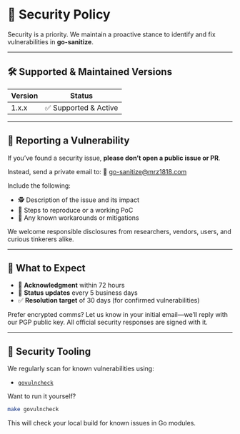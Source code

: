 # 🔐 Security Policy

Security is a priority. We maintain a proactive stance to identify and fix vulnerabilities in **go-sanitize**.

---

## 🛠️ Supported & Maintained Versions

| Version | Status               |
|---------|----------------------|
| 1.x.x   | ✅ Supported & Active |

---

## 📨 Reporting a Vulnerability

If you’ve found a security issue, **please don’t open a public issue or PR**.

Instead, send a private email to:
📧 [go-sanitize@mrz1818.com](mailto:go-sanitize@mrz1818.com)

Include the following:

* 🕵️ Description of the issue and its impact
* 🧪 Steps to reproduce or a working PoC
* 🔧 Any known workarounds or mitigations

We welcome responsible disclosures from researchers, vendors, users, and curious tinkerers alike.

---

## 📅 What to Expect

* 🧾 **Acknowledgment** within 72 hours
* 📢 **Status updates** every 5 business days
* ✅ **Resolution target** of 30 days (for confirmed vulnerabilities)

Prefer encrypted comms? Let us know in your initial email—we’ll reply with our PGP public key. All official security responses are signed with it.

---

## 🧪 Security Tooling

We regularly scan for known vulnerabilities using:

* [`govulncheck`](https://pkg.go.dev/golang.org/x/vuln/cmd/govulncheck)

Want to run it yourself?

```sh
make govulncheck
```

This will check your local build for known issues in Go modules.
